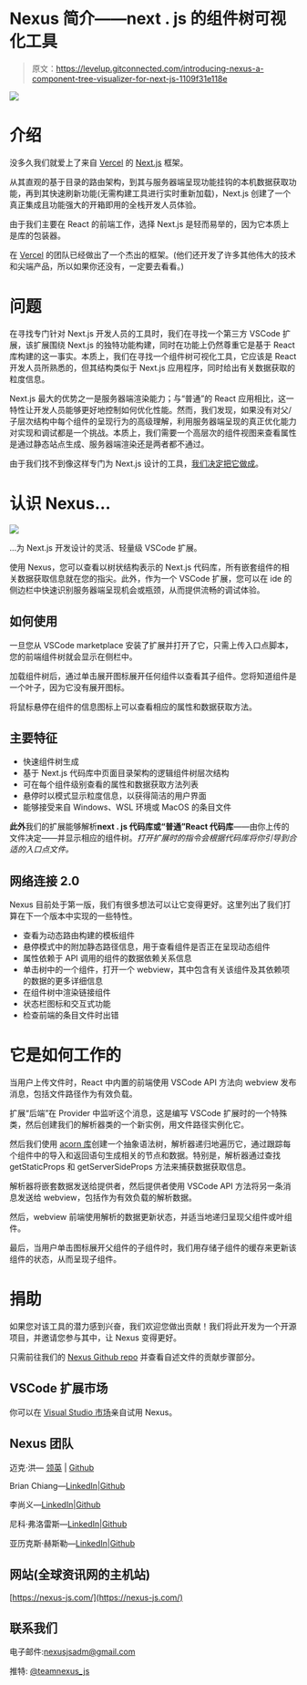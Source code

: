 # Nexus 简介——next . js 的组件树可视化工具

> 原文：<https://levelup.gitconnected.com/introducing-nexus-a-component-tree-visualizer-for-next-js-1109f31e118e>

![](img/72b707c3c32a7810d241359bd3ac42c2.png)

# 介绍

没多久我们就爱上了来自 [Vercel](https://vercel.com/) 的 [Next.js](https://nextjs.org/) 框架。

从其直观的基于目录的路由架构，到其与服务器端呈现功能挂钩的本机数据获取功能，再到其快速刷新功能(无需构建工具进行实时重新加载)，Next.js 创建了一个真正集成且功能强大的开箱即用的全栈开发人员体验。

由于我们主要在 React 的前端工作，选择 Next.js 是轻而易举的，因为它本质上是库的包装器。

在 [Vercel](https://vercel.com/) 的团队已经做出了一个杰出的框架。(他们还开发了许多其他伟大的技术和尖端产品，所以如果你还没有，一定要去看看。)

# 问题

在寻找专门针对 Next.js 开发人员的工具时，我们在寻找一个第三方 VSCode 扩展，该扩展围绕 Next.js 的独特功能构建，同时在功能上仍然尊重它是基于 React 库构建的这一事实。本质上，我们在寻找一个组件树可视化工具，它应该是 React 开发人员所熟悉的，但其结构类似于 Next.js 应用程序，同时给出有关数据获取的粒度信息。

Next.js 最大的优势之一是服务器端渲染能力；与“普通”的 React 应用相比，这一特性让开发人员能够更好地控制如何优化性能。然而，我们发现，如果没有对父/子层次结构中每个组件的呈现行为的高级理解，利用服务器端呈现的真正优化能力对实现和调试都是一个挑战。本质上，我们需要一个高层次的组件视图来查看属性是通过静态站点生成、服务器端渲染还是两者都不通过。

由于我们找不到像这样专门为 Next.js 设计的工具，[我们决定把它做成](https://nexus-js.com/)。

# 认识 Nexus…

![](img/5581f7ae2369bf6df830d0ad8617b191.png)

…为 Next.js 开发设计的灵活、轻量级 VSCode 扩展。

使用 Nexus，您可以查看以树状结构表示的 Next.js 代码库，所有嵌套组件的相关数据获取信息就在您的指尖。此外，作为一个 VSCode 扩展，您可以在 ide 的侧边栏中快速识别服务器端呈现机会或瓶颈，从而提供流畅的调试体验。

## **如何使用**

一旦您从 VSCode marketplace 安装了扩展并打开了它，只需上传入口点脚本，您的前端组件树就会显示在侧栏中。

加载组件树后，通过单击展开图标展开任何组件以查看其子组件。您将知道组件是一个叶子，因为它没有展开图标。

将鼠标悬停在组件的信息图标上可以查看相应的属性和数据获取方法。

## 主要特征

*   快速组件树生成
*   基于 Next.js 代码库中页面目录架构的逻辑组件树层次结构
*   可在每个组件级别查看的属性和数据获取方法列表
*   悬停时以模式显示粒度信息，以获得简洁的用户界面
*   能够接受来自 Windows、WSL 环境或 MacOS 的条目文件

**此外**我们的扩展能够解析**next . js 代码库或“普通”React 代码库**——由你上传的文件决定——并显示相应的组件树。*打开扩展时的指令会根据代码库将你引导到合适的入口点文件。*

## 网络连接 2.0

Nexus 目前处于第一版，我们有很多想法可以让它变得更好。这里列出了我们打算在下一个版本中实现的一些特性。

*   查看为动态路由构建的模板组件
*   悬停模式中的附加静态路径信息，用于查看组件是否正在呈现动态组件
*   属性依赖于 API 调用的组件的数据依赖关系信息
*   单击树中的一个组件，打开一个 webview，其中包含有关该组件及其依赖项的数据的更多详细信息
*   在组件树中渲染链接组件
*   状态栏图标和交互式功能
*   检查前端的条目文件时出错

# 它是如何工作的

当用户上传文件时，React 中内置的前端使用 VSCode API 方法向 webview 发布消息，包括文件路径作为有效负载。

扩展“后端”在 Provider 中监听这个消息，这是编写 VSCode 扩展时的一个特殊类，然后创建我们的解析器类的一个新实例，用文件路径实例化它。

然后我们使用 [acorn 库](https://www.npmjs.com/package/acorn)创建一个抽象语法树，解析器递归地遍历它，通过跟踪每个组件中的导入和返回语句生成相关的节点和数据。特别是，解析器通过查找 getStaticProps 和 getServerSideProps 方法来捕获数据获取信息。

解析器将嵌套数据发送给提供者，然后提供者使用 VSCode API 方法将另一条消息发送给 webview，包括作为有效负载的解析数据。

然后，webview 前端使用解析的数据更新状态，并适当地递归呈现父组件或叶组件。

最后，当用户单击图标展开父组件的子组件时，我们用存储子组件的缓存来更新该组件的状态，从而呈现子组件。

# 捐助

如果您对该工具的潜力感到兴奋，我们欢迎您做出贡献！我们将此开发为一个开源项目，并邀请您参与其中，让 Nexus 变得更好。

只需前往我们的 [Nexus Github repo](https://github.com/oslabs-beta/Nexus) 并查看自述文件的贡献步骤部分。

## VSCode 扩展市场

你可以在 [Visual Studio 市场](https://marketplace.visualstudio.com/items?itemName=Nexus-tree.nexus-extension)亲自试用 Nexus。

## Nexus 团队

迈克·洪— [领英](https://www.linkedin.com/in/mykongee/) | [Github](https://github.com/mykongee)

Brian Chiang—[LinkedIn](https://www.linkedin.com/in/brian-chiang-849a181a7/)|[Github](https://github.com/BChiang4)

李尚义—[LinkedIn](https://www.linkedin.com/in/david-lee-39541411a/)|[Github](https://github.com/dplee123)

尼科·弗洛雷斯—[LinkedIn](https://www.linkedin.com/in/nicolasaflores/)|[Github](https://github.com/nicoflrs)

亚历克斯·赫斯勒—[LinkedIn](https://www.linkedin.com/in/alex-hersler/)|[Github](https://github.com/FoxEight)

## 网站(全球资讯网的主机站)

[https://nexus-js.com/](https://nexus-js.com/)

## 联系我们

电子邮件:[nexusjsadm@gmail.com](mailto:nexusjsadm@gmail.com)

推特: [@teamnexus_js](https://twitter.com/teamnexus_js)